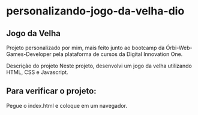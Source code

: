 # personalizando-jogo-da-velha-dio
## Jogo da Velha
Projeto personalizado por mim, mais feito junto ao bootcamp da Órbi-Web-Games-Developer pela plataforma de cursos da Digital Innovation One.

Descrição do projeto
Neste projeto, desenvolvi um jogo da velha utilizando HTML, CSS e Javascript.

## Para verificar o projeto:
Pegue o index.html e coloque em um navegador.
